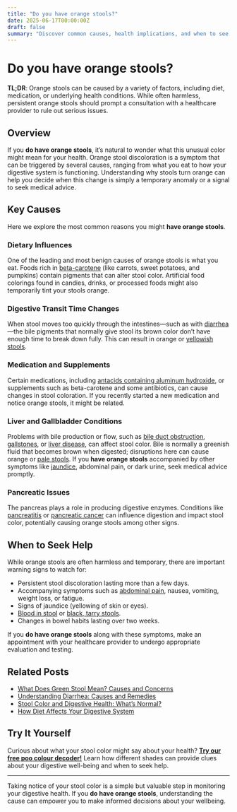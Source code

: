 ```yaml
---
title: "Do you have orange stools?"
date: 2025-06-17T00:00:00Z
draft: false
summary: "Discover common causes, health implications, and when to see a doctor if you have orange stools. Learn more about symptoms here!"
---
```


# Do you have orange stools?

**TL;DR**: Orange stools can be caused by a variety of factors, including diet, medication, or underlying health conditions. While often harmless, persistent orange stools should prompt a consultation with a healthcare provider to rule out serious issues.

## Overview

If you **do have orange stools**, it’s natural to wonder what this unusual color might mean for your health. Orange stool discoloration is a symptom that can be triggered by several causes, ranging from what you eat to how your digestive system is functioning. Understanding why stools turn orange can help you decide when this change is simply a temporary anomaly or a signal to seek medical advice.

## Key Causes

Here we explore the most common reasons you might **have orange stools**.

### Dietary Influences

One of the leading and most benign causes of orange stools is what you eat. Foods rich in [beta-carotene](https://www.healthline.com/nutrition/beta-carotene) (like carrots, sweet potatoes, and pumpkins) contain pigments that can alter stool color. Artificial food colorings found in candies, drinks, or processed foods might also temporarily tint your stools orange.

### Digestive Transit Time Changes

When stool moves too quickly through the intestines—such as with [diarrhea](https://www.mayoclinic.org/diseases-conditions/diarrhea/symptoms-causes/syc-20352241)—the bile pigments that normally give stool its brown color don’t have enough time to break down fully. This can result in orange or [yellowish stools](../why-is-my-poo-yellow-7-common-causes-2025-04-28).

### Medication and Supplements

Certain medications, including [antacids containing aluminum hydroxide](https://www.webmd.com/drugs/2/drug-1269-5456/aluminum-hydroxide-oral/aluminum-hydroxide-oral/details), or supplements such as beta-carotene and some antibiotics, can cause changes in stool coloration. If you recently started a new medication and notice orange stools, it might be related.

### Liver and Gallbladder Conditions

Problems with bile production or flow, such as [bile duct obstruction](https://my.clevelandclinic.org/health/diseases/15272-bile-duct-obstruction), [gallstones](https://www.mayoclinic.org/diseases-conditions/gallstones/symptoms-causes/syc-20354214), or [liver disease](https://medlineplus.gov/liverdiseases.html), can affect stool color. Bile is normally a greenish fluid that becomes brown when digested; disruptions here can cause orange or [pale stools](../why-is-my-poo-pale-common-causes-2025-04-29). If you **have orange stools** accompanied by other symptoms like [jaundice](https://www.webmd.com/hepatitis/jaundice-know-the-signs), abdominal pain, or dark urine, seek medical advice promptly.

### Pancreatic Issues

The pancreas plays a role in producing digestive enzymes. Conditions like [pancreatitis](https://www.mayoclinic.org/diseases-conditions/pancreatitis/symptoms-causes/syc-20360227) or [pancreatic cancer](https://www.cancer.org/cancer/pancreatic-cancer.html) can influence digestion and impact stool color, potentially causing orange stools among other signs.

## When to Seek Help

While orange stools are often harmless and temporary, there are important warning signs to watch for:

- Persistent stool discoloration lasting more than a few days.
- Accompanying symptoms such as [abdominal pain](https://www.healthline.com/health/abdominal-pain), nausea, vomiting, weight loss, or fatigue.
- Signs of jaundice (yellowing of skin or eyes).
- [Blood in stool](../red-stool-vs-blood-in-stool-whats-the-difference-2025-05-27) or [black, tarry stools](../black-or-tarry-stool-when-to-worry-2025-05-30).
- Changes in bowel habits lasting over two weeks.

If you **do have orange stools** along with these symptoms, make an appointment with your healthcare provider to undergo appropriate evaluation and testing.

## Related Posts

- [What Does Green Stool Mean? Causes and Concerns](#)
- [Understanding Diarrhea: Causes and Remedies](#)
- [Stool Color and Digestive Health: What’s Normal?](#)
- [How Diet Affects Your Digestive System](#)

## Try It Yourself

Curious about what your stool color might say about your health? [**Try our free poo colour decoder!**](https://www.poopcolor.info) Learn how different shades can provide clues about your digestive well-being and when to seek help.

---

Taking notice of your stool color is a simple but valuable step in monitoring your digestive health. If you **do have orange stools**, understanding the cause can empower you to make informed decisions about your wellbeing.